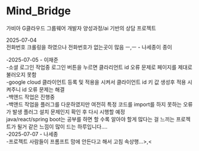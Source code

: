 # Mind_Bridge
가비아 G클라우드 그룹웨어 개발자 양성과정/ai 기반의 상담 프로젝트


2025-07-04<br/>
전화번호 크롤링을 하였으나 전화번호가 없는곳이 많음 ㅡ,ㅡ - 나세종이 종이

-2025-07-05 - 이재준<br/>
-소셜 로그인 작업중 로그인 버튼을 누르면 클라리언트 id 오류 문제로 페이지를 제대로 불러오지 못함<br/>
-google cloud 클라이언트 등록 및 적용을 시켜서 클라이언트 id 키 값 생성후 적용 시켜주니 id 오류 문제는 해결<br/>
-백앤드 작업은 진행중<br/>
-백앤드 작업을 플러그를 다운하였지만 여전히 특정 코드를 import를 하지 못하는 오류가 발생 플러그 설치 문제인지 확인 후 다시 시행할 예정<br/>
java/react/spring boot는 공부를 하면 할 수록 알아야 할게 많다는 걸 느끼는 프로젝트가 될거 같은 느낌이 많이 드는 하루입니다....<br/>
-2025-07-07 - 나세종<br/>
-프로젝트 사람들이 프롬프트 맘에 안든다고 해서 고침 속상행...>,< <br/>

